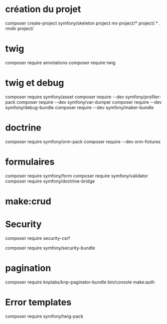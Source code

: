 # création du projet
composer create-project symfony/skeleton project
mv project/* project/.* .
rmdir project/
# twig
composer require annotations
composer require twig
# twig et debug
composer require symfony/asset
composer require --dev symfony/profiler-pack
composer require --dev symfony/var-dumper
composer require --dev symfony/debug-bundle
composer require --dev symfony/maker-bundle
# doctrine
composer require symfony/orm-pack
composer require --dev orm-fixtures
# formulaires
composer require symfony/form
composer require symfony/validator
composer require symfony/doctrine-bridge

# make:crud

# Security
composer require security-csrf

composer require symfony/security-bundle

# pagination
composer require knplabs/knp-paginator-bundle
bin/console make:auth

# Error templates
composer require symfony/twig-pack
